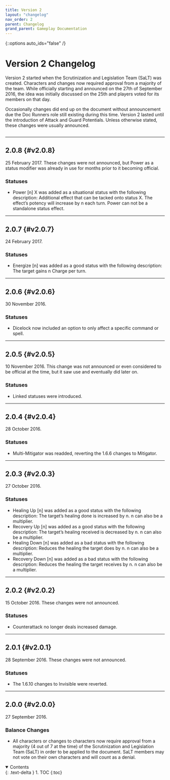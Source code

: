 ```yaml
---
title: Version 2
layout: "changelog"
nav_order: 2
parent: Changelog
grand_parent: Gameplay Documentation
---
```


{::options auto_ids="false" /}

# Version 2 Changelog

Version 2 started when the Scrutinization and Legislation Team (SaLT) was created. Characters and changes now required approval from a majority of the team. While officially starting and announced on the 27th of September 2016, the idea was initially discussed on the 25th and players voted for its members on that day.

Occasionally changes did end up on the document without announcement due the Doc Runners role still existing during this time. Version 2 lasted until the introduction of Attack and Guard Potentials. Unless otherwise stated, these changes were usually announced.

<div class="row">
<div class="column content" markdown="1">

---

## 2.0.8 {#v2.0.8}

25 February 2017. These changes were not announced, but Power as a status modifier was already in use for months prior to it becoming official.

### Statuses

- Power [n] X was added as a situational status with the following description: Additional effect that can be tacked onto status X. The effect’s potency will increase by n each turn. Power can not be a standalone status effect.

---

## 2.0.7 {#v2.0.7}

24 February 2017.

### Statuses

- Energize [n] was added as a good status with the following description: The target gains n Charge per turn.

---

## 2.0.6 {#v2.0.6}

30 November 2016.

### Statuses

- Dicelock now included an option to only affect a specific command or spell.

---

## 2.0.5 {#v2.0.5}

10 November 2016. This change was not announced or even considered to be official at the time, but it saw use and eventually did later on.

### Statuses

- Linked statuses were introduced.

---

## 2.0.4 {#v2.0.4}

28 October 2016.

### Statuses

- Multi-Mitigator was readded, reverting the 1.6.6 changes to Mitigator.

---

## 2.0.3 {#v2.0.3}

27 October 2016.

### Statuses

- Healing Up [n] was added as a good status with the following description: The target’s healing done is increased by n. n can also be a multiplier.
- Recovery Up [n] was added as a good status with the following description: The target’s healing received is decreased by n. n can also be a multiplier.
- Healing Down [n] was added as a bad status with the following description: Reduces the healing the target does by n. n can also be a multiplier.
- Recovery Down [n] was added as a bad status with the following description: Reduces the healing the target receives by n. n can also be a multiplier.

---

## 2.0.2 {#v2.0.2}

15 October 2016. These changes were not announced.

### Statuses

- Counterattack no longer deals increased damage.

---

## 2.0.1 {#v2.0.1}

28 September 2016. These changes were not announced.

### Statuses

- The 1.6.10 changes to Invisible were reverted.

---

## 2.0.0 {#v2.0.0}

27 September 2016.

### Balance Changes

- All characters or changes to characters now require approval from a majority (4 out of 7 at the time) of the Scrutinization and Legislation Team (SaLT) in order to be applied to the document. SaLT members may not vote on their own characters and will count as a denial.

</div>
<div class="column toc" markdown="1">
<details open markdown="block">
<summary>
Contents
</summary>
{: .text-delta }
1. TOC
{:toc}
</details>
</div>
</div> 